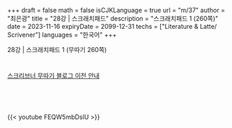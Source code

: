 +++
draft = false
math = false
isCJKLanguage = true
url = "m/37"
author = "최은광"
title = "28강 | 스크래치패드"
description = "스크래치패드 1 (260쪽)"
date = 2023-11-16
expiryDate = 2099-12-31
techs = ["Literature & Latte/ Scrivener"]
languages = "한국어"
+++

28강 | 스크래치패드 1 (무따기 260쪽)

<!--more--> 

#

[스크리브너 무따기 블로그 이전 안내](../../docs/scrivener/newsroom/scrivener-notice-01/)

<br>

<script async src="https://pagead2.googlesyndication.com/pagead/js/adsbygoogle.js?client=ca-pub-2618164900782657"
     crossorigin="anonymous"></script>
<ins class="adsbygoogle"
     style="display:block"
     data-ad-format="autorelaxed"
     data-ad-client="ca-pub-2618164900782657"
     data-ad-slot="3789799679"></ins>
<script>
     (adsbygoogle = window.adsbygoogle || []).push({});
</script>

<br>

{{< youtube FEQW5mbDslU >}}

#